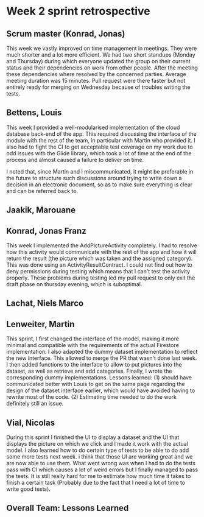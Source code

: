 # Week 2 sprint retrospective

## Scrum master (Konrad, Jonas)
This week we vastly improved on time management in meetings. They were much shorter and a lot more efficient.
We had two short standups (Monday and Thursday) during which everyone updated the group on their current status and their dependencies on work from other people. After the meeting these dependencies where resolved by the concerned parties.
Average meeting duration was 15 minutes.
Pull request were there faster but not entirely ready for merging on Wednesday because of troubles writing the tests.

## Bettens, Louis
This week I provided a well-modularised implementation of the cloud database back-end of the app. This required discussing the interface of the module with the rest of the team, in particular with Martin who provided it. I also had to fight the CI to get acceptable test coverage on my work due to odd issues with the Glide library, which took a lot of time at the end of the process and almost caused a failure to deliver on time.

I noted that, since Martin and I miscommunicated, it might be preferable in the future to structure such discussions around trying to write down a decision in an electronic document, so as to make sure everything is clear and can be referred back to.

## Jaakik, Marouane

## Konrad, Jonas Franz
This week I implemented the AddPictureActivity completely. I had to resolve how this activity would communicate with the rest of the app and how it will return the result (the picture which was taken and the assigned category). This was done using an ActivityResultContract.
I could not find out how to deny permissions during testing which means that I can't test the activity properly. These problems during testing led my pull request to only exit the draft phase on thursday evening, which is suboptimal.

## Lachat, Niels Marco

## Lenweiter, Martin
This sprint, I first changed the interface of the model, making it more minimal and compatible with the requirements of the actual Firestore implementation. I also adapted the dummy dataset implementation to reflect the new interface. This allowed to merge the PR that wasn't done last week. I then added functions to the interface to allow to put pictures into the dataset, as well as retrieve and add categories. Finally, I wrote the corresponding dummy implementations. Lessons learned: (1) should have communicated better with Louis to get on the same page regarding the design of the dataset interface earlier, which would have avoided having to rewrite most of the code. (2) Estimating time needed to do the work definitely still an issue.

## Vial, Nicolas
During this sprint I finished the UI to display a dataset and the UI that displays the picture on which we click and I made it work with the actual model. I also learned how to do certain type of tests to be able to do add some more tests next week. i think that those UI are working great and we are now able to use them. What went wrong was when I had to do the tests pass with CI which causes a lot of weird errors but I finally managed to pass the tests. It is still really hard for me to estimate how much time it takes to finish a certain task (Probably due to the fact that I need a lot of time to write good tests).
## Overall Team: Lessons Learned
